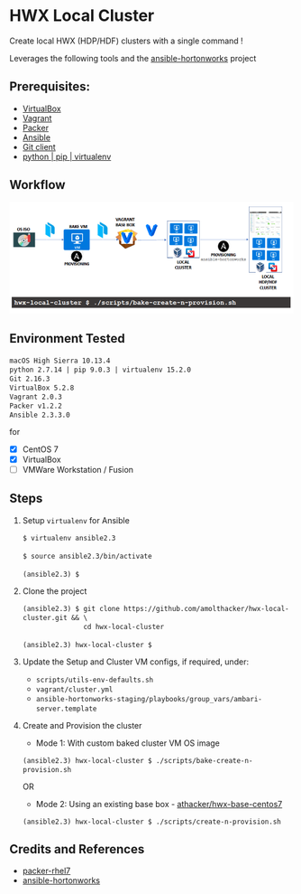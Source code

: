 # HWX Local Cluster

Create local HWX (HDP/HDF) clusters with a single command !

Leverages the following tools and the [ansible-hortonworks](https://github.com/hortonworks/ansible-hortonworks) project

## Prerequisites:

 * [VirtualBox](https://www.virtualbox.org/)
 * [Vagrant](https://www.vagrantup.com/)
 * [Packer](https://www.packer.io/)
 * [Ansible](https://www.ansible.com/)
 * [Git client](https://git-scm.com/)
 * [python | pip | virtualenv](https://packaging.python.org/guides/installing-using-pip-and-virtualenv/)

## Workflow
 
![image](images/workflow.png)


## Environment Tested

   ```
   macOS High Sierra 10.13.4
   python 2.7.14 | pip 9.0.3 | virtualenv 15.2.0 
   Git 2.16.3
   VirtualBox 5.2.8
   Vagrant 2.0.3
   Packer v1.2.2
   Ansible 2.3.3.0
   ```
   for

   - [x] CentOS 7
   - [x] VirtualBox
   - [ ] VMWare Workstation / Fusion

## Steps

 1. Setup `virtualenv` for Ansible
    ```
    $ virtualenv ansible2.3

    $ source ansible2.3/bin/activate

    (ansible2.3) $ 
    ```

2. Clone the project
    ```
    (ansible2.3) $ git clone https://github.com/amolthacker/hwx-local-cluster.git && \
                   cd hwx-local-cluster

    (ansible2.3) hwx-local-cluster $

    ```

3. Update the Setup and Cluster VM configs, if required, under:
    * `scripts/utils-env-defaults.sh`
    * `vagrant/cluster.yml`
    * `ansible-hortonworks-staging/playbooks/group_vars/ambari-server.template`

4. Create and Provision the cluster

    * Mode 1:
    With custom baked cluster VM OS image
    ```
    (ansible2.3) hwx-local-cluster $ ./scripts/bake-create-n-provision.sh
    ```
    OR

    * Mode 2:
    Using an existing base box - [athacker/hwx-base-centos7](https://app.vagrantup.com/athacker/boxes/hwx-base-centos7)
    ```
    (ansible2.3) hwx-local-cluster $ ./scripts/create-n-provision.sh
    ```

## Credits and References

 * [packer-rhel7](https://github.com/samdoran/packer-rhel7)
 * [ansible-hortonworks](https://github.com/hortonworks/ansible-hortonworks)